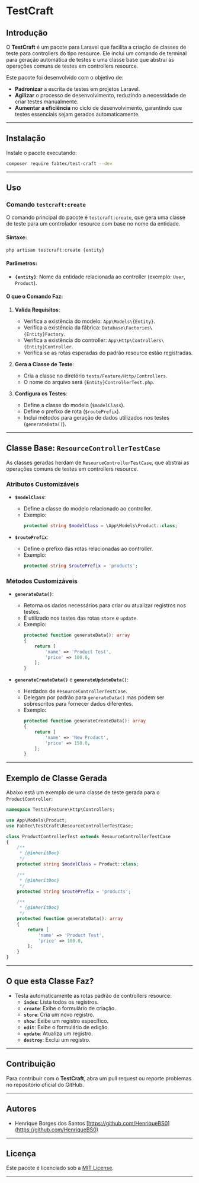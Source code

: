 # TestCraft

## Introdução

O **TestCraft** é um pacote para Laravel que facilita a criação de classes de teste para controllers do tipo resource. Ele inclui um comando de terminal para geração automática de testes e uma classe base que abstrai as operações comuns de testes em controllers resource.

Este pacote foi desenvolvido com o objetivo de:
- **Padronizar** a escrita de testes em projetos Laravel.
- **Agilizar** o processo de desenvolvimento, reduzindo a necessidade de criar testes manualmente.
- **Aumentar a eficiência** no ciclo de desenvolvimento, garantindo que testes essenciais sejam gerados automaticamente.

---

## Instalação

Instale o pacote executando:

```bash
composer require fabtec/test-craft --dev
```

---

## Uso

### Comando `testcraft:create`

O comando principal do pacote é `testcraft:create`, que gera uma classe de teste para um controlador resource com base no nome da entidade.

#### Sintaxe:
```bash
php artisan testcraft:create {entity}
```

#### Parâmetros:
- **`{entity}`**: Nome da entidade relacionada ao controller (exemplo: `User`, `Product`).

#### O que o Comando Faz:
1. **Valida Requisitos**:
   - Verifica a existência do modelo: `App\Models\{Entity}`.
   - Verifica a existência da fábrica: `Database\Factories\{Entity}Factory`.
   - Verifica a existência do controller: `App\Http\Controllers\{Entity}Controller`.
   - Verifica se as rotas esperadas do padrão resource estão registradas.

2. **Gera a Classe de Teste**:
   - Cria a classe no diretório `tests/Feature/Http/Controllers`.
   - O nome do arquivo será `{Entity}ControllerTest.php`.

3. **Configura os Testes**:
   - Define a classe do modelo (`$modelClass`).
   - Define o prefixo de rota (`$routePrefix`).
   - Inclui métodos para geração de dados utilizados nos testes (`generateData()`).

---

## Classe Base: `ResourceControllerTestCase`

As classes geradas herdam de `ResourceControllerTestCase`, que abstrai as operações comuns de testes em controllers resource.

### Atributos Customizáveis

- **`$modelClass`**:
  - Define a classe do modelo relacionado ao controller.
  - Exemplo:
    ```php
    protected string $modelClass = \App\Models\Product::class;
    ```

- **`$routePrefix`**:
  - Define o prefixo das rotas relacionadas ao controller.
  - Exemplo:
    ```php
    protected string $routePrefix = 'products';
    ```

### Métodos Customizáveis

- **`generateData()`**:
  - Retorna os dados necessários para criar ou atualizar registros nos testes.
  - É utilizado nos testes das rotas `store` e `update`.
  - Exemplo:
    ```php
    protected function generateData(): array
    {
        return [
            'name' => 'Product Test',
            'price' => 100.0,
        ];
    }
    ```

- **`generateCreateData()`** e **`generateUpdateData()`**:
  - Herdados de `ResourceControllerTestCase`.
  - Delegam por padrão para `generateData()` mas podem ser sobrescritos para fornecer dados diferentes.
  - Exemplo:
    ```php
    protected function generateCreateData(): array
    {
        return [
            'name' => 'New Product',
            'price' => 150.0,
        ];
    }
    ```

---

## Exemplo de Classe Gerada

Abaixo está um exemplo de uma classe de teste gerada para o `ProductController`:

```php
namespace Tests\Feature\Http\Controllers;

use App\Models\Product;
use FabTec\TestCraft\ResourceControllerTestCase;

class ProductControllerTest extends ResourceControllerTestCase
{
    /**
     * {@inheritDoc}
     */
    protected string $modelClass = Product::class;

    /**
     * {@inheritDoc}
     */
    protected string $routePrefix = 'products';

    /**
     * {@inheritDoc}
     */
    protected function generateData(): array
    {
        return [
            'name' => 'Product Test',
            'price' => 100.0,
        ];
    }
}
```

---

## O que esta Classe Faz?

- Testa automaticamente as rotas padrão de controllers resource:
  - **`index`**: Lista todos os registros.
  - **`create`**: Exibe o formulário de criação.
  - **`store`**: Cria um novo registro.
  - **`show`**: Exibe um registro específico.
  - **`edit`**: Exibe o formulário de edição.
  - **`update`**: Atualiza um registro.
  - **`destroy`**: Exclui um registro.

---

## Contribuição

Para contribuir com o **TestCraft**, abra um pull request ou reporte problemas no repositório oficial do GitHub.

---

## Autores

- Henrique Borges dos Santos [https://github.com/HenriqueBS0](https://github.com/HenriqueBS0)  

---

## Licença

Este pacote é licenciado sob a [MIT License](LICENSE).

---
